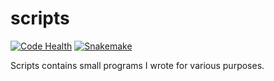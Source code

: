 # scripts
[![Code Health](https://landscape.io/github/Jorisvansteenbrugge/scripts/master/landscape.svg?style=flat)](https://landscape.io/github/Jorisvansteenbrugge/scripts/master)
[![Snakemake](https://img.shields.io/badge/snakemake-≥3.5.2-brightgreen.svg?style=flat-square)](http://snakemake.bitbucket.org)


Scripts contains small programs I wrote for various purposes.

